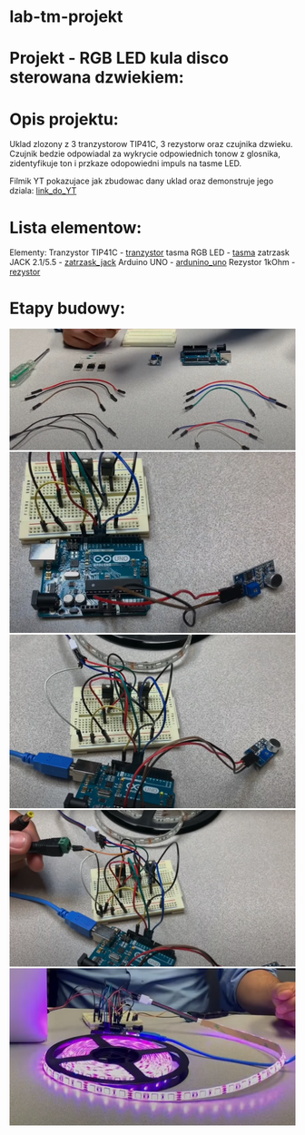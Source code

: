 # lab-tm-projekt
 
# Projekt - RGB LED kula disco sterowana dzwiekiem:

# Opis projektu:

 Uklad zlozony z 3 tranzystorow TIP41C, 3 rezystorw oraz czujnika dzwieku. Czujnik bedzie odpowiadal za wykrycie odpowiednich tonow z glosnika, 
 zidentyfikuje ton i przkaze odopowiedni impuls na tasme LED. 
 
 Filmik YT pokazujace jak zbudowac dany uklad oraz demonstruje jego dziala:
[link_do_YT](https://www.youtube.com/watch?v=G-zCNkNp4RY)

# Lista elementow:
Elementy:
Tranzystor TIP41C - [tranzystor](https://allegro.pl/oferta/tranzystor-tip41c-tip41-6a-100v-fairchild-to-220-10798629711)
tasma RGB LED - [tasma](https://allegro.pl/oferta/tasma-led-smd-wodoodporna-5m-rgb-kolorowa-pilot-10192557011)
zatrzask JACK 2.1/5.5 - [zatrzask_jack](https://allegro.pl/oferta/szybkozlacze-komplet-g55-gniazdo-zasilania-2-1-5-5-10807172353)
Arduino UNO - [ardunino_uno](https://allegro.pl/oferta/zestaw-startowy-do-arduino-uno-r3-atmega328-ch340-10102800766)
Rezystor 1kOhm - [rezystor](https://allegro.pl/oferta/zestaw-startowy-do-arduino-uno-r3-atmega328-ch340-10102800766)

# Etapy budowy:
![img](./elementy.png)
![img](./uklad.png)
![img](./uklad2.png)
![img](./uklad3.png)
![img](./gotowe.png)